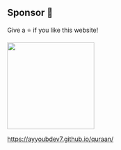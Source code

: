 ## Sponsor 💛

Give a ⭐ if you like this website!
<br>

<a href="https://www.buymeacoffee.com/ayyoubdev7l"><img src="https://cdn.buymeacoffee.com/buttons/v2/default-yellow.png" width="200" /></a>

https://ayyoubdev7.github.io/quraan/

